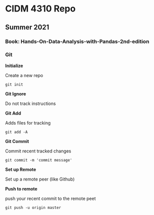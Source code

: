 # CIDM 4310 Repo

## Summer 2021

### Book: Hands-On-Data-Analysis-with-Pandas-2nd-edition

### Git

__Initialize__

Create a new repo

`git init`

__Git Ignore__

Do not track instructions

__Git Add__

Adds files for tracking

`git add -A`

__Git Commit__

Commit recent tracked changes

`git commit -m 'commit message'`

__Set up Remote__

Set up a remote peer (like Github)

__Push to remote__

push your recent commit to the remote peet

`git push -u origin master`